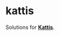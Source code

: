 # kattis
Solutions for <b><a rel="nofollow noopener noreferrer" target="_blank" href="https://open.kattis.com/">Kattis</a></b>.
